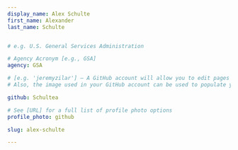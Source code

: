 ```yaml
---
display_name: Alex Schulte
first_name: Alexander
last_name: Schulte


# e.g. U.S. General Services Administration

# Agency Acronym [e.g., GSA]
agency: GSA

# [e.g. 'jeremyzilar'] — A GitHub account will allow you to edit pages on Digital.gov.
# Also, the image used in your GitHub account can be used to populate your digital.gov profile photo.

github: Schultea

# See [URL] for a full list of profile photo options
profile_photo: github

slug: alex-schulte

---
```

